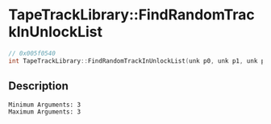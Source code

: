 # TapeTrackLibrary::FindRandomTrackInUnlockList
```c
// 0x005f0540
int TapeTrackLibrary::FindRandomTrackInUnlockList(unk p0, unk p1, unk p2)
```
## Description
```
Minimum Arguments: 3
Maximum Arguments: 3
```
